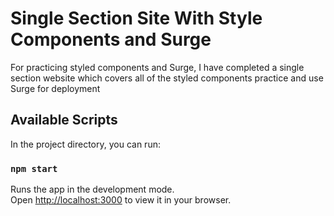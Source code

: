# Single Section Site With Style Components and Surge

For practicing styled components and Surge, I have completed a single section website which covers all of the
styled components practice and use Surge for deployment



## Available Scripts

In the project directory, you can run:

### `npm start`

Runs the app in the development mode.\
Open [http://localhost:3000](http://localhost:3000) to view it in your browser.


